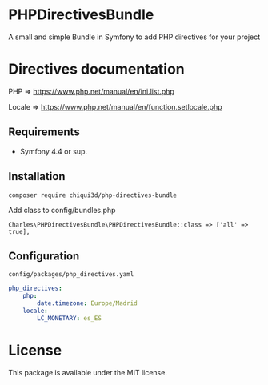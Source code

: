 PHPDirectivesBundle
======================
A small and simple Bundle in Symfony to add PHP directives for your project

Directives documentation
======================
PHP => https://www.php.net/manual/en/ini.list.php

Locale => https://www.php.net/manual/en/function.setlocale.php

Requirements
------------
* Symfony 4.4 or sup.

Installation
------------

    composer require chiqui3d/php-directives-bundle

Add class to config/bundles.php

    Charles\PHPDirectivesBundle\PHPDirectivesBundle::class => ['all' => true],

Configuration
-------------
```config/packages/php_directives.yaml```
    
```yaml
php_directives:
    php:
        date.timezone: Europe/Madrid
    locale:
        LC_MONETARY: es_ES
```

License
=======
This package is available under the MIT license.
